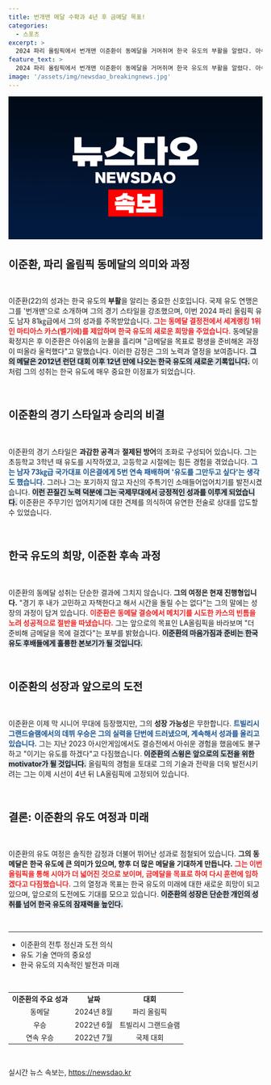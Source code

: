 ```yaml
---
title: 번개맨 메달 수확과 4년 후 금메달 목표!
categories:
  - 스포츠
excerpt: >
  2024 파리 올림픽에서 번개맨 이준환이 동메달을 거머쥐며 한국 유도의 부활을 알렸다. 아쉬움 속에서도 올림픽 금메달을 향한 다짐을 보여준 그는 4년 뒤 LA올림픽을 목표로 새로운 도전을 예고했다.
feature_text: >
  2024 파리 올림픽에서 번개맨 이준환이 동메달을 거머쥐며 한국 유도의 부활을 알렸다. 아쉬움 속에서도 올림픽 금메달을 향한 다짐을 보여준 그는 4년 뒤 LA올림픽을 목표로 새로운 도전을 예고했다.
image: '/assets/img/newsdao_breakingnews.jpg'
---
```


<p><img src="/assets/img/newsdao_breakingnews.jpg" alt="firstkoreanews 속보" /></p>

<h2 data-ke-size="size26">이준환, 파리 올림픽 동메달의 의미와 과정</h2>

<p data-ke-size="size16">&nbsp;</p>

<p>이준환(22)의 성과는 한국 유도의 <b>부활</b>을 알리는 중요한 신호입니다. 국제 유도 연맹은 그를 '번개맨'으로 소개하며 그의 경기 스타일을 강조했으며, 이번 2024 파리 올림픽 유도 남자 81㎏급에서 그의 성과를 주목받았습니다. <b><span style="color: #ee2323;">그는 동메달 결정전에서 세계랭킹 1위인 마티아스 카스(벨기에)를 제압하며 한국 유도의 새로운 희망을 주었습니다.</span></b> 동메달을 확정지은 후 이준환은 아쉬움의 눈물을 흘리며 "금메달을 목표로 평생을 준비해온 과정이 떠올라 울컥했다"고 말했습니다. 이러한 감정은 그의 노력과 열정을 보여줍니다. <b><span style="background-color: #21538527;">그의 메달은 2012년 런던 대회 이후 12년 만에 나오는 한국 유도의 새로운 기록입니다.</span></b> 이처럼 그의 성취는 한국 유도에 매우 중요한 이정표가 되었습니다.</p>

<p data-ke-size="size16">&nbsp;</p>

<h2 data-ke-size="size26">이준환의 경기 스타일과 승리의 비결</h2>

<p data-ke-size="size16">&nbsp;</p>

<p>이준환의 경기 스타일은 <b>과감한 공격</b>과 <b>절제된 방어</b>의 조화로 구성되어 있습니다. 그는 초등학교 3학년 때 유도를 시작하였고, 고등학교 시절에는 힘든 경험을 겪었습니다. <b><span style="color: #1a5490;">그는 남자 73㎏급 국가대표 이은결에게 5번 연속 패배하며 '유도를 그만두고 싶다'는 생각도 했습니다.</span></b> 그러나 그는 포기하지 않고 자신의 주특기인 소매들어업어치기를 발전시켰습니다. <b><span style="background-color: #21538527;">이런 끈질긴 노력 덕분에 그는 국제무대에서 긍정적인 성과를 이루게 되었습니다.</span></b> 이준환은 주무기인 업어치기에 대한 견제를 의식하여 유연한 전술로 상대를 압도할 수 있었습니다.</p>

<p data-ke-size="size16">&nbsp;</p>

<h2 data-ke-size="size26">한국 유도의 희망, 이준환 후속 과정</h2>

<p data-ke-size="size16">&nbsp;</p>

<p>이준환의 동메달 성취는 단순한 결과에 그치지 않습니다. <b>그의 여정은 현재 진행형입니다.</b> "경기 후 내가 고민하고 자책한다고 해서 시간을 돌릴 수는 없다"는 그의 말에는 성장의 과정이 담겨 있습니다. <b><span style="color: #ee2323;">이준환은 동메달 결승에서 메치기를 시도한 카스의 빈틈을 노려 성공적으로 절반을 따냈습니다.</span></b> 그는 앞으로의 목표인 LA올림픽을 바라보며 "더 준비해 금메달을 목에 걸겠다"는 포부를 밝혔습니다. <b><span style="background-color: #21538527;">이준환의 마음가짐과 준비는 한국 유도 후배들에게 훌륭한 본보기가 될 것입니다.</span></b></p>

<p data-ke-size="size16">&nbsp;</p>

<h2 data-ke-size="size26">이준환의 성장과 앞으로의 도전</h2>

<p data-ke-size="size16">&nbsp;</p>

<p>이준환은 이제 막 시니어 무대에 등장했지만, 그의 <b>성장 가능성</b>은 무한합니다. <b><span style="color: #1a5490;">트빌리시 그랜드슬램에서의 데뷔 우승은 그의 실력을 단번에 드러냈으며, 계속해서 성과를 올리고 있습니다.</span></b> 그는 지난 2023 아시안게임에서도 결승전에서 아쉬운 경험을 했음에도 불구하고 "이기는 유도를 하겠다"고 다짐했습니다. <b><span style="background-color: #21538527;">이준환의 스윙은 앞으로의 도전을 위한 motivator가 될 것입니다.</span></b> 올림픽의 경험을 토대로 그의 기술과 전략을 더욱 발전시키려는 그는 이제 시선이 4년 뒤 LA올림픽에 고정되어 있습니다.</p>

<p data-ke-size="size16">&nbsp;</p>

<h2 data-ke-size="size26">결론: 이준환의 유도 여정과 미래</h2>

<p data-ke-size="size16">&nbsp;</p>

<p>이준환의 유도 여정은 솔직한 감정과 더불어 뛰어난 성과로 점철되어 있습니다. <b>그의 동메달은 한국 유도에 큰 의미가 있으며, 향후 더 많은 메달을 기대하게 만듭니다.</b> <b><span style="color: #ee2323;">그는 이번 올림픽을 통해 시야가 더 넓어진 것으로 보이며, 금메달을 목표로 하여 다시 훈련에 임하겠다고 다짐했습니다.</span></b> 그의 열정과 목표는 한국 유도의 미래에 대한 새로운 희망이 되고 있으며, 앞으로의 도전에도 기대를 모으고 있습니다. <b><span style="background-color: #21538527;">이준환의 성장은 단순한 개인의 성취를 넘어 한국 유도의 잠재력을 높인다.</span></b></p>

<p data-ke-size="size16">&nbsp;</p>

<hr>

<ul>
<li>이준환의 전투 정신과 도전 의식</li>
<li>유도 기술 연마의 중요성</li>
<li>한국 유도의 지속적인 발전과 미래</li>
</ul>

<p data-ke-size="size16">&nbsp;</p>

<table style="width: 100%;">
<tr>
<td style="text-align: center; height: 17px;"><b>이준환의 주요 성과</b></td>
<td style="text-align: center; height: 17px;"><b>날짜</b></td>
<td style="text-align: center; height: 17px;"><b>대회</b></td>
</tr>
<tr>
<td style="text-align: center; height: 17px;">동메달</td>
<td style="text-align: center; height: 17px;">2024년 8월</td>
<td style="text-align: center; height: 17px;">파리 올림픽</td>
</tr>
<tr>
<td style="text-align: center; height: 17px;">우승</td>
<td style="text-align: center; height: 17px;">2022년 6월</td>
<td style="text-align: center; height: 17px;">트빌리시 그랜드슬램</td>
</tr>
<tr>
<td style="text-align: center; height: 17px;">연속 우승</td>
<td style="text-align: center; height: 17px;">2022년 7월</td>
<td style="text-align: center; height: 17px;">국제 대회</td>
</tr>
</table>

<p data-ke-size="size16">&nbsp;</p>
실시간 뉴스 속보는, <a href="https://newsdao.kr" rel="dofollow">https://newsdao.kr</a>


